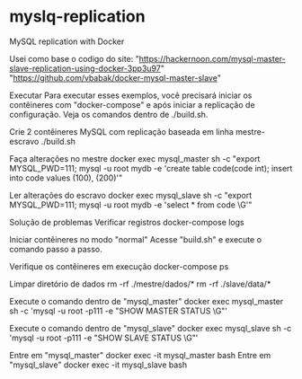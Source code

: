 # myslq-replication
MySQL replication with Docker

Usei como base o codigo do site: "https://hackernoon.com/mysql-master-slave-replication-using-docker-3pp3u97"
"https://github.com/vbabak/docker-mysql-master-slave"

Executar
Para executar esses exemplos, você precisará iniciar os contêineres com "docker-compose" e após iniciar a replicação de configuração. Veja os comandos dentro de ./build.sh.

Crie 2 contêineres MySQL com replicação baseada em linha mestre-escravo
./build.sh

Faça alterações no mestre
docker exec mysql_master sh -c "export MYSQL_PWD=111; mysql -u root mydb -e 'create table code(code int); insert into code values (100), (200)'"

Ler alterações do escravo
docker exec mysql_slave sh -c "export MYSQL_PWD=111; mysql -u root mydb -e 'select * from code \G'"

Solução de problemas
Verificar registros
docker-compose logs

Iniciar contêineres no modo "normal"
Acesse "build.sh" e execute o comando passo a passo.

Verifique os contêineres em execução
docker-compose ps

Limpar diretório de dados
rm -rf ./mestre/dados/*
rm -rf ./slave/data/*

Execute o comando dentro de "mysql_master"
docker exec mysql_master sh -c 'mysql -u root -p111 -e "SHOW MASTER STATUS \G"'

Execute o comando dentro de "mysql_slave"
docker exec mysql_slave sh -c 'mysql -u root -p111 -e "SHOW SLAVE STATUS \G"'

Entre em "mysql_master"
docker exec -it mysql_master bash
Entre em "mysql_slave"
docker exec -it mysql_slave bash
